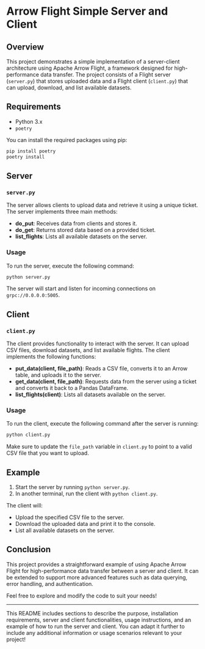 
# Arrow Flight Simple Server and Client

## Overview

This project demonstrates a simple implementation of a server-client architecture using Apache Arrow Flight, a framework designed for high-performance data transfer. The project consists of a Flight server (`server.py`) that stores uploaded data and a Flight client (`client.py`) that can upload, download, and list available datasets.

## Requirements

- Python 3.x
- `poetry`

You can install the required packages using pip:

```bash
pip install poetry
poetry install
```

## Server

### `server.py`

The server allows clients to upload data and retrieve it using a unique ticket. The server implements three main methods:

- **do_put**: Receives data from clients and stores it.
- **do_get**: Returns stored data based on a provided ticket.
- **list_flights**: Lists all available datasets on the server.

### Usage

To run the server, execute the following command:

```bash
python server.py
```

The server will start and listen for incoming connections on `grpc://0.0.0.0:5005`.

## Client

### `client.py`

The client provides functionality to interact with the server. It can upload CSV files, download datasets, and list available flights. The client implements the following functions:

- **put_data(client, file_path)**: Reads a CSV file, converts it to an Arrow table, and uploads it to the server.
- **get_data(client, file_path)**: Requests data from the server using a ticket and converts it back to a Pandas DataFrame.
- **list_flights(client)**: Lists all datasets available on the server.

### Usage

To run the client, execute the following command after the server is running:

```bash
python client.py
```

Make sure to update the `file_path` variable in `client.py` to point to a valid CSV file that you want to upload.

## Example

1. Start the server by running `python server.py`.
2. In another terminal, run the client with `python client.py`.

The client will:
- Upload the specified CSV file to the server.
- Download the uploaded data and print it to the console.
- List all available datasets on the server.

## Conclusion

This project provides a straightforward example of using Apache Arrow Flight for high-performance data transfer between a server and client. It can be extended to support more advanced features such as data querying, error handling, and authentication.

Feel free to explore and modify the code to suit your needs!

--- 

This README includes sections to describe the purpose, installation requirements, server and client functionalities, usage instructions, and an example of how to run the server and client. You can adapt it further to include any additional information or usage scenarios relevant to your project!